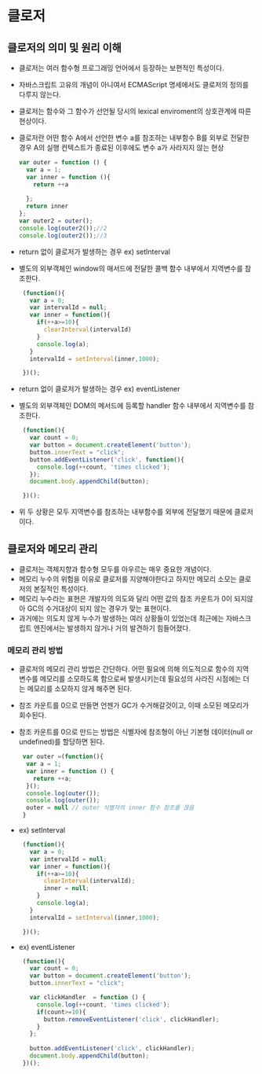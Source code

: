# 클로저 
## 클로저의 의미 및 원리 이해
- 클로저는 여러 함수형 프로그래밍 언어에서 등장하는 보편적인 특성이다.
- 자바스크립트 고유의 개념이 아니여서 ECMAScript 명세에서도 클로저의 정의를 다루지 않는다.
- 클로저는 함수와 그 함수가 선언될 당시의 lexical enviroment의 상호관계에 따른 현상이다.
- 클로저란 어떤 함수 A에서 선언한 변수 a를 참조하는 내부함수 B를 외부로 전달한 경우 A의 실행 컨텍스트가 종료된 이후에도 변수 a가 사라지지 않는 현상
  ```javascript
  var outer = function () {
    var a = 1;
    var inner = function (){
      return ++a 
      
    };
    return inner
  };
  var outer2 = outer();
  console.log(outer2());//2
  console.log(outer2());//3
  ```
- return 없이 클로저가 발생하는 경우 ex) setInterval
- 별도의 외부객체인 window의 매서드에 전달한 콜백 함수 내부에서 지역변수를 참조한다.
   ```javascript
    (function(){
      var a = 0;
      var intervalId = null;
      var inner = function(){
        if(++a>=10){
          clearInterval(intervalId)
        }
        console.log(a);
      }
      intervalId = setInterval(inner,1000);
  
    })();
  ```


- return 없이 클로저가 발생하는 경우 ex) eventListener
- 별도의 외부객체인 DOM의 메서드에 등록할 handler 함수 내부에서 지역변수를 참조한다.
   ```javascript
    (function(){
      var count = 0;
      var button = document.createElement('button');
      button.innerText = "click";
      button.addEventListener('click', function(){
        console.log(++count, 'times clicked');
      });
      document.body.appendChild(button);
  
    })();
    ```
- 위 두 상황은 모두 지역변수를 참조하는 내부함수를 외부에 전달했기 때문에 클로저이다.

## 클로저와 메모리 관리
  - 클로저는 객체지향과 함수형 모두를 아우르는 매우 중요한 개념이다.
  - 메모리 누수의 위험을 이유로 클로저를 지양해야한다고 하지만 메모리 소모는 클로저의 본질적인 특성이다.
  - 메모리 누수라는 표현은 개발자의 의도와 달리 어떤 값의 참조 카운트가 0이 되지않아 GC의 수거대상이 되지 않는 경우가 맞는 표현이다.
  - 과거에는 의도치 않게 누수가 발생하는 여러 상황들이 있었는데 최근에는 자바스크립트 엔진에서는 발생하지 않거나 거의 발견하기 힘들어졌다.

### 메모리 관리 방법
- 클로저의 메모리 관리 방법은 간단하다. 어떤 필요에 의해 의도적으로 함수의 지역변수를 메모리를 소모하도록 함으로써 발생시키는데 필요성의 사라진 시점에는 더는 메모리를 소모하지 않게 해주면 된다.
- 참조 카운트를 0으로 만들면 언젠가 GC가 수거해갈것이고, 이때 소모된 메모리가 회수된다.
- 참조 카운트를 0으로 만드는 방법은 식별자에 참조형이 아닌 기본형 데이터(null or undefined)를 할당하면 된다.
  ```javascript
   var outer =(function(){
    var a = 1;
    var inner = function () {
      return ++a;
    }();
    console.log(outer());
    console.log(outer());
    outer = null // outer 식별자의 inner 함수 참조를 끊음
   }
  ```
  
- ex) setInterval
   ```javascript
    (function(){
      var a = 0;
      var intervalId = null;
      var inner = function(){
        if(++a>=10){
          clearInterval(intervalId);
          inner = null;
        }
        console.log(a);
      }
      intervalId = setInterval(inner,1000);
  
    })();
  ```

- ex) eventListener
   ```javascript
    (function(){
      var count = 0;
      var button = document.createElement('button');
      button.innerText = "click";
  
      var clickHandler  = function () {
        console.log(++count, 'times clicked');
        if(count>=10){
          button.removeEventListener('click', clickHandler);
        }  
      };
    
      button.addEventListener('click', clickHandler);
      document.body.appendChild(button);
    })();
    ```



  
  
